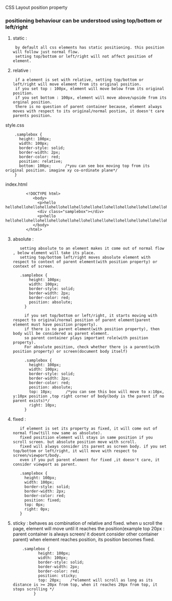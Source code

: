 CSS Layout position property

### positioning behaviour can be understood using top/bottom or left/right

1. static  : 

        by default all css elements has static positioning. this position will follow just normal flow. 
        setting top/bottom or left/right will not affect position of element. 
        
        
2. relative : 

        if a element is set with relative, setting top/bottom or left/right will move element from its original position. 
        if you set top : 100px, element will move below from its original position.
        if you set bottom : 100px, element will move above/upside from its orginal position.
        there is no question of parent container because, element always moves with respect to its original/normal postion, it doesn't care parents position.

style.css

        .samplebox {
          height: 100px;
          width: 100px;
          border-style: solid;
          border-width: 2px;
          border-color: red;
          position: relative;
          bottom: 100px;      /*you can see box moving top from its original position. imagine xy co-ordinate plane*/
        }
        
        
index.html
        
             <!DOCTYPE html>
                <body>
                  <p>hello hellohellohellohellohellohellohellohellohellohellohellohellohellohellohellohellohellohellohellohellohellohellohellohellohellohellohellohellohellohellohellohellohellohellohellohellohellohellohellohellohellohellohellohellohellohellohellohellohello</p>
                  <div class="samplebox"></div>
                  <p>hello hellohellohellohellohellohellohellohellohellohellohellohellohellohellohellohellohellohellohellohellohellohellohellohellohellohellohellohellohellohellohellohellohellohellohellohellohellohellohellohellohellohellohellohellohellohellohellohellohello</p>
                </body>
             </html>
        
        
3. absolute :

          setting absolute to an element makes it come out of normal flow , below element will take its place.
          setting top/bottom left/right moves absolute element with respect to context of parent element(with position property) or context of screen.
          
          .samplebox {
              height: 100px;
              width: 100px;
              border-style: solid;
              border-width: 2px;
              border-color: red;
              position: absolute;
            }
            
            if you set top/bottom or left/right, it starts moving with respect to original/normal position of parent element(parent element must have position property).
            if there is no parent element(with position property), then body will be considered as parent element.
            so parent container plays important role(with position property). 
            For absolute position, check whether there is a parent(with position property) or screen(document body itself)
            
            .samplebox {
              height: 100px;
              width: 100px;
              border-style: solid;
              border-width: 2px;
              border-color: red;
              position: absolute;
              top: 10px;      /*you can see this box will move to x:10px, y:10px position ,top right corner of body(body is the parent if no parent exists)*/
              right: 10px;
            }



4. fixed : 

          if element is set its property as fixed, it will come out of normal flow(till now same as absolute).
          fixed positiion element will stays in same position if you scroll screen. but absolute position move with scroll.
          fixed will always consider its parent as screen body. if you set top/bottom or left/right, it will move with respect to screen/viewport/body.
          even if you put parent element for fixed ,it doesn't care, it consider viewport as parent.

          .samplebox {
            height: 100px;
            width: 100px;
            border-style: solid;
            border-width: 2px;
            border-color: red;
            position: fixed;
            top: 0px;
            right: 0px;
          }


5. sticky : behaves as combination of relative and fixed.
   when u scroll the page, element will move until it reaches the position(example top 20px : parent container is always screen/ it doesnt consider other container parent) 
   when element reaches position, its position becomes fixed.
   
   
           .samplebox {
                  height: 100px;
                  width: 100px;
                  border-style: solid;
                  border-width: 2px;
                  border-color: red;
                  position: sticky;
                  top: 20px;    /*element will scroll as long as its distance is >= 20px from top, when it reaches 20px from top, it stops scrolling */
                }
